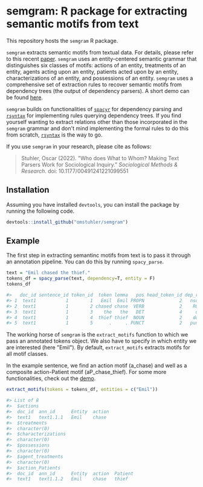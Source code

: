 # semgram: R package for extracting semantic motifs from text

This repository hosts the ```semgram``` R package.

`semgram` extracts semantic motifs from textual data. For details, please refer to this recent [paper](https://journals.sagepub.com/doi/full/10.1177/00491241221099551). `semgram` uses an entity-centered semantic grammar that distinguishes six classes of motifs: actions of an entity, treatments of an entity, agents acting upon an entity, patients acted upon by an entity, characterizations of an entity, and possessions of an entity. `semgram` uses a comprehensive set of extraction rules to recover semantic motifs from dependency trees (the output of dependency parsers). A short demo can be found [here](https://htmlpreview.github.io/?https://github.com/omstuhler/semgram/blob/master/semgram_demo.html).

`semgram` builds on functionalities of [`spacyr`](https://cran.r-project.org/web/packages/spacyr/index.html) for dependency parsing and [`rsyntax`](https://github.com/vanatteveldt/rsyntax) for implementing rules querying dependency trees. If you find yourself wanting to extract relations other than those incorporated in the `semgram` grammar and don't mind implementing the formal rules to do this from scratch, [`rsyntax`](https://github.com/vanatteveldt/rsyntax) is the way to go.

If you use `semgram` in your research, please cite as follows:

> Stuhler, Oscar (2022). "Who does What to Whom? Making Text Parsers Work for Sociological Inquiry." *Sociological Methods & Research*. doi: 10.1177/00491241221099551

## Installation

Assuming you have installed `devtools`, you can install the package by running the following code.

```R
devtools::install_github("omstuhler/semgram")
```

## Example

The first step in extracting semantinc motifs from text is to pass it through an annotation pipeline. You can do this by running `spacy_parse`.

```R
text = "Emil chased the thief."
tokens_df = spacy_parse(text, dependency=T, entity = F)
tokens_df

#>   doc_id sentence_id token_id  token lemma   pos head_token_id dep_rel
#> 1  text1           1        1   Emil  Emil PROPN             2   nsubj
#> 2  text1           1        2 chased chase  VERB             2    ROOT
#> 3  text1           1        3    the   the   DET             4     det
#> 4  text1           1        4  thief thief  NOUN             2    dobj
#> 5  text1           1        5      .     . PUNCT             2   punct

```

The working horse of `semgram` is the `extract_motifs` function to which we pass an annotated tokens object. We also have to specify in which entity we are interested (here "Emil"). By default, `extract_motifs` extracts motifs for all motif classes. 

In the example sentence, we find an action motif (a_chase) and well as a composite action-Patient motif (aP_chase_thief). For some more functionalities, check out the [demo](https://htmlpreview.github.io/?https://github.com/omstuhler/semgram/blob/master/semgram_demo.html).

```R
extract_motifs(tokens = tokens_df, entities = c("Emil"))

#> List of 8
#>  $actions   			
#>	doc_id	ann_id		Entity	action
#>	text1	text1.1.1  	Emil  	chase
#>  $treatments
#>	character(0)
#>  $characterizations
#>	character(0)
#>  $possessions
#>	character(0)
#>  $agent_treatments
#>	character(0)
#>  $action_Patients	
#>	doc_id	ann_id		Entity	action 	Patient
#>	text1 	text1.1.2	Emil  	chase   thief
```
